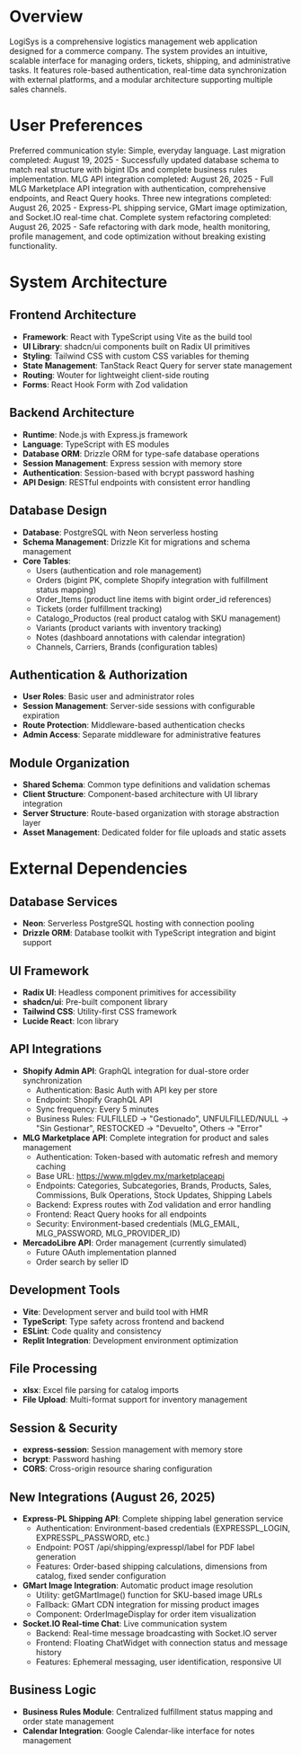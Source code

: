 # Overview

LogiSys is a comprehensive logistics management web application designed for a commerce company. The system provides an intuitive, scalable interface for managing orders, tickets, shipping, and administrative tasks. It features role-based authentication, real-time data synchronization with external platforms, and a modular architecture supporting multiple sales channels.

# User Preferences

Preferred communication style: Simple, everyday language.
Last migration completed: August 19, 2025 - Successfully updated database schema to match real structure with bigint IDs and complete business rules implementation.
MLG API integration completed: August 26, 2025 - Full MLG Marketplace API integration with authentication, comprehensive endpoints, and React Query hooks.
Three new integrations completed: August 26, 2025 - Express-PL shipping service, GMart image optimization, and Socket.IO real-time chat.
Complete system refactoring completed: August 26, 2025 - Safe refactoring with dark mode, health monitoring, profile management, and code optimization without breaking existing functionality.

# System Architecture

## Frontend Architecture
- **Framework**: React with TypeScript using Vite as the build tool
- **UI Library**: shadcn/ui components built on Radix UI primitives
- **Styling**: Tailwind CSS with custom CSS variables for theming
- **State Management**: TanStack React Query for server state management
- **Routing**: Wouter for lightweight client-side routing
- **Forms**: React Hook Form with Zod validation

## Backend Architecture
- **Runtime**: Node.js with Express.js framework
- **Language**: TypeScript with ES modules
- **Database ORM**: Drizzle ORM for type-safe database operations
- **Session Management**: Express session with memory store
- **Authentication**: Session-based with bcrypt password hashing
- **API Design**: RESTful endpoints with consistent error handling

## Database Design
- **Database**: PostgreSQL with Neon serverless hosting
- **Schema Management**: Drizzle Kit for migrations and schema management
- **Core Tables**:
  - Users (authentication and role management)
  - Orders (bigint PK, complete Shopify integration with fulfillment status mapping)
  - Order_Items (product line items with bigint order_id references)  
  - Tickets (order fulfillment tracking)
  - Catalogo_Productos (real product catalog with SKU management)
  - Variants (product variants with inventory tracking)
  - Notes (dashboard annotations with calendar integration)
  - Channels, Carriers, Brands (configuration tables)

## Authentication & Authorization
- **User Roles**: Basic user and administrator roles
- **Session Management**: Server-side sessions with configurable expiration
- **Route Protection**: Middleware-based authentication checks
- **Admin Access**: Separate middleware for administrative features

## Module Organization
- **Shared Schema**: Common type definitions and validation schemas
- **Client Structure**: Component-based architecture with UI library integration
- **Server Structure**: Route-based organization with storage abstraction layer
- **Asset Management**: Dedicated folder for file uploads and static assets

# External Dependencies

## Database Services
- **Neon**: Serverless PostgreSQL hosting with connection pooling
- **Drizzle ORM**: Database toolkit with TypeScript integration and bigint support

## UI Framework
- **Radix UI**: Headless component primitives for accessibility
- **shadcn/ui**: Pre-built component library
- **Tailwind CSS**: Utility-first CSS framework
- **Lucide React**: Icon library

## API Integrations
- **Shopify Admin API**: GraphQL integration for dual-store order synchronization
  - Authentication: Basic Auth with API key per store
  - Endpoint: Shopify GraphQL API
  - Sync frequency: Every 5 minutes
  - Business Rules: FULFILLED → "Gestionado", UNFULFILLED/NULL → "Sin Gestionar", RESTOCKED → "Devuelto", Others → "Error"
- **MLG Marketplace API**: Complete integration for product and sales management
  - Authentication: Token-based with automatic refresh and memory caching
  - Base URL: https://www.mlgdev.mx/marketplaceapi
  - Endpoints: Categories, Subcategories, Brands, Products, Sales, Commissions, Bulk Operations, Stock Updates, Shipping Labels
  - Backend: Express routes with Zod validation and error handling
  - Frontend: React Query hooks for all endpoints
  - Security: Environment-based credentials (MLG_EMAIL, MLG_PASSWORD, MLG_PROVIDER_ID)
- **MercadoLibre API**: Order management (currently simulated)
  - Future OAuth implementation planned
  - Order search by seller ID

## Development Tools
- **Vite**: Development server and build tool with HMR
- **TypeScript**: Type safety across frontend and backend
- **ESLint**: Code quality and consistency
- **Replit Integration**: Development environment optimization

## File Processing
- **xlsx**: Excel file parsing for catalog imports
- **File Upload**: Multi-format support for inventory management

## Session & Security
- **express-session**: Session management with memory store
- **bcrypt**: Password hashing
- **CORS**: Cross-origin resource sharing configuration

## New Integrations (August 26, 2025)
- **Express-PL Shipping API**: Complete shipping label generation service
  - Authentication: Environment-based credentials (EXPRESSPL_LOGIN, EXPRESSPL_PASSWORD, etc.)
  - Endpoint: POST /api/shipping/expresspl/label for PDF label generation
  - Features: Order-based shipping calculations, dimensions from catalog, fixed sender configuration
- **GMart Image Integration**: Automatic product image resolution
  - Utility: getGMartImage() function for SKU-based image URLs
  - Fallback: GMart CDN integration for missing product images
  - Component: OrderImageDisplay for order item visualization
- **Socket.IO Real-time Chat**: Live communication system
  - Backend: Real-time message broadcasting with Socket.IO server
  - Frontend: Floating ChatWidget with connection status and message history
  - Features: Ephemeral messaging, user identification, responsive UI

## Business Logic
- **Business Rules Module**: Centralized fulfillment status mapping and order state management
- **Calendar Integration**: Google Calendar-like interface for notes management